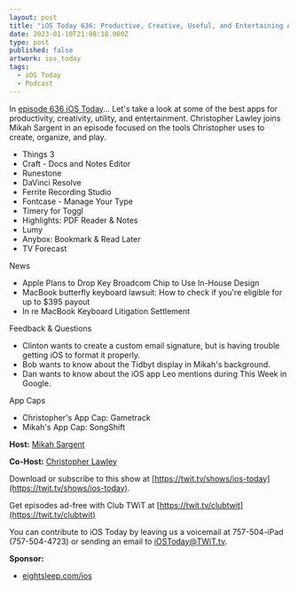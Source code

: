 ```yaml
---
layout: post
title: "iOS Today 636: Productive, Creative, Useful, and Entertaining Apps for iOS - Things 3, Runestone, DaVinci Resolve"
date: 2023-01-10T21:08:18.000Z
type: post
published: false
artwork: ios_today
tags:
  - iOS Today
  - Podcast
---
```

In [episode 636 iOS Today](https://twit.tv/shows/ios-today/episodes/636)...
Let's take a look at some of the best apps for productivity, creativity, utility, and entertainment. Christopher Lawley joins Mikah Sargent in an episode focused on the tools Christopher uses to create, organize, and play.

*   Things 3
*   Craft - Docs and Notes Editor
*   Runestone
*   DaVinci Resolve
*   Ferrite Recording Studio
*   Fontcase - Manage Your Type
*   Timery for Toggl
*   Highlights: PDF Reader & Notes
*   Lumy
*   Anybox: Bookmark & Read Later
*   TV Forecast

  
News

*   Apple Plans to Drop Key Broadcom Chip to Use In-House Design
*   MacBook butterfly keyboard lawsuit: How to check if you're eligible for up to $395 payout
*   In re MacBook Keyboard Litigation Settlement

  
Feedback & Questions

*   Clinton wants to create a custom email signature, but is having trouble getting iOS to format it properly.
*   Bob wants to know about the Tidbyt display in Mikah's background.
*   Dan wants to know about the iOS app Leo mentions during This Week in Google.

  
App Caps

*   Christopher's App Cap: Gametrack
*   Mikah's App Cap: SongShift

**Host:** [Mikah Sargent](https://twit.tv/people/mikah-sargent)

**Co-Host:** [Christopher Lawley](https://twitter.com/chris_lawley)

Download or subscribe to this show at [https://twit.tv/shows/ios-today](https://twit.tv/shows/ios-today).

Get episodes ad-free with Club TWiT at [https://twit.tv/clubtwit](https://twit.tv/clubtwit)

You can contribute to iOS Today by leaving us a voicemail at 757-504-iPad (757-504-4723) or sending an email to [iOSToday@TWiT.tv](mailto:iOSToday@TWiT.tv).

**Sponsor:**

*   [eightsleep.com/ios](http://eightsleep.com/ios)